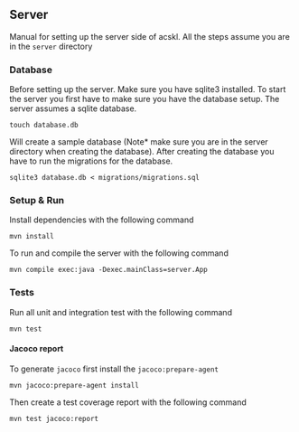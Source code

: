 ## Server 

Manual for setting up the server side of acskl. All the steps assume you are in the `server` directory


### Database

Before setting up the server. Make sure you have sqlite3 installed. 
To start the server you first have to make sure you have the database setup. The server assumes a sqlite database. 

```touch database.db``` 

Will create a sample database (Note* make sure you are in the server directory when creating the database). After creating the database you have to run the migrations for the database. 

```sqlite3 database.db < migrations/migrations.sql``` 

### Setup & Run

Install dependencies with the following command

```mvn install```

To run and compile the server with the following command 

```mvn compile exec:java -Dexec.mainClass=server.App```

### Tests

Run all unit and integration test with the following command

```mvn test```

#### Jacoco report

To generate `jacoco` first install the `jacoco:prepare-agent`

```mvn jacoco:prepare-agent install```

Then create a test coverage report with the following command

```mvn test jacoco:report``` 